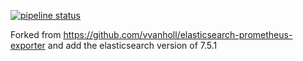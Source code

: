 [![pipeline status](https://gitlab.com/vvanholl/elasticsearch-prometheus-exporter/badges/master/pipeline.svg)](https://gitlab.com/vvanholl/elasticsearch-prometheus-exporter/commits/master)

Forked from https://github.com/vvanholl/elasticsearch-prometheus-exporter and add the elasticsearch version of 7.5.1
